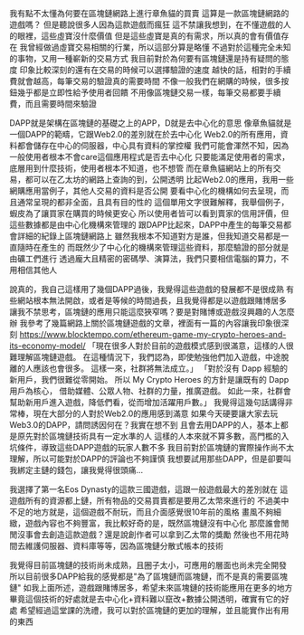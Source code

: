 我有點不太懂為何要在區塊鏈網路上進行章魚貓的買賣
這算是一款區塊鏈網路的遊戲嗎？
但是聽說很多人因為這款遊戲而瘋狂
這不禁讓我想到，在不懂遊戲的人的眼裡，這些虛寶沒什麼價值
但是這些虛寶是真的有需求，所以真的會有價值存在
我曾經做過虛寶交易相關的行業，所以這部分算是略懂
不過對於這種完全未知的事物，又用一種嶄新的交易方式
我目前對於為何要有區塊鏈還是持有疑問的態度
印象比較深刻的還有在交易的時候可以選擇驗證的速度
越快的話，相對的手續費就會越高，每筆交易的驗證真的需要時間
不像一般我們在網購的時候，很多按鈕幾乎都是立即性給予使用者回饋
不用像區塊鏈交易一樣，每筆交易都要手續費，而且需要時間來驗證

DAPP就是架構在區塊鏈的基礎之上的APP，D就是去中心化的意思
像章魚貓就是一個DAPP的範疇，它跟Web2.0的差別就在於去中心化
Web2.0的所有應用，資料都會儲存在中心的伺服器，中心具有資料的掌控權
我們可能會渾然不知，因為一般使用者根本不會care這個應用程式是否去中心化
只要能滿足使用者的需求，底層用到什麼技術，使用者根本不知道，也不想管
而在章魚貓網站上的所有交易，都可以在乙太坊的網路上查詢的到，公開透明
比起Web2.0的應用，我用一些網購應用當例子，其他人交易的資料是否公開
要看中心化的機構如何去呈現，而且通常呈現的都非全面，且具有目的性的
這個單用文字很難解釋，我舉個例子，蝦皮為了讓買家在購買的時候更安心
所以使用者皆可以看到賣家的信用評價，但這些數據都是由中心化機構來管理的
跟DAPP比起來，DAPP中產生的每筆交易都會詳細的紀錄上區塊鏈網路上
雖然我根本不知道對方是誰，但我知道交易都是一直隨時在產生的
而既然少了中心化的機構來管理這些資料，那麼驗證的部分就是由礦工們進行
透過龐大且精密的密碼學、演算法，我們只要相信電腦的算力，不用相信其他人

說真的，我自己這樣用了幾個DAPP過後，我覺得這些遊戲的發展都不是很成熟
有些網站根本無法開啟，或者是等候的時間過長，且我覺得都是以遊戲跟賭博居多
讓我不禁思考，區塊鏈的應用只能這麼狹窄嗎？要是對賭博或遊戲沒興趣的人怎麼辦
我參考了幾篇網路上關於區塊鏈遊戲的文章，裡面有一篇的內容讓我印象很深刻
https://www.blocktempo.com/ethereum-game-my-crypto-heroes-and-its-economy-model/
「現在很多人對於目前的遊戲模式感到很滿意，這樣的人很難理解區塊鏈遊戲。
在這種情況下，我們認為，即使勉強他們加入遊戲，中途脫離的人應該也會很多。
這樣一來，社群將無法成立。」
「對於沒有 Dapp 經驗的新用戶，我們很難從零開始。
所以 My Crypto Heroes 的方針是讓既有的 Dapp 用戶為核心，
借助媒體、公眾人物、社群的力量，推廣遊戲。
如此一來，社群會幫助新用戶進入遊戲，降低們看，從而增加活躍用戶數。」
我覺得這幾句話講得非常棒，現在大部分的人對於Web2.0的應用感到滿意
如果今天硬要讓大家去玩Web3.0的DAPP，請問誘因何在？我實在想不到
且會去用DAPP的人，基本上都是原先對於區塊鏈技術具有一定水準的人
這樣的人本來就不算多數，高門檻的入坑條件，導致這些DAPP遊戲的玩家人數不多
我目前對於區塊鏈的實際操作尚不太理解，所以可能對於DAPP的評論也不夠謹慎
我想要試用那些DAPP，但是卻要叫我綁定主鏈的錢包，讓我覺得很頭痛...

我選擇了第一名Eos Dynasty的這款三國遊戲，這跟一般遊戲最大的差別就在
這遊戲所有的資源都上鏈，所有物品的交易買賣都是要用乙太幣來進行的
不過美中不足的地方就是，這個遊戲不耐玩，而且介面感覺很10年前的風格
畫風不夠細緻，遊戲內容也不夠豐富，我比較好奇的是，既然區塊鏈沒有中心化
那麼誰會閒閒沒事會去創造這款遊戲？還是說創作者可以拿到乙太幣的獎勵
然後也不用花時間去維護伺服器、資料庫等等，因為區塊鏈分散式帳本的技術

我覺得目前區塊鏈的技術尚未成熟，且圈子太小，可應用的層面也尚未完全開發
所以目前很多DAPP給我的感覺都是"為了區塊鏈而區塊鏈，而不是真的需要區塊鏈"
如我上面所述，遊戲跟賭博居多，希望未來區塊鏈的技術能應用在更多的地方
畢竟這個技術的好處就是去中心化+資料難以竄改+數據公開透明，確實有它的好處
希望經過這堂課的洗禮，我可以對於區塊鏈的更加的理解，並且能實作出有用的東西
